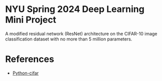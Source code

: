 # NYU Spring 2024 Deep Learning Mini Project

A modified residual network (ResNet) architecture on the CIFAR-10 image classification dataset with no more than 5 million parameters.

# References

- [Python-cifar](https://github.com/kuangliu/pytorch-cifar/blob/master/models/resnet.py)
